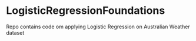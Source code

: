# LogisticRegressionFoundations
Repo contains code om applying Logistic Regression on Australian Weather dataset
